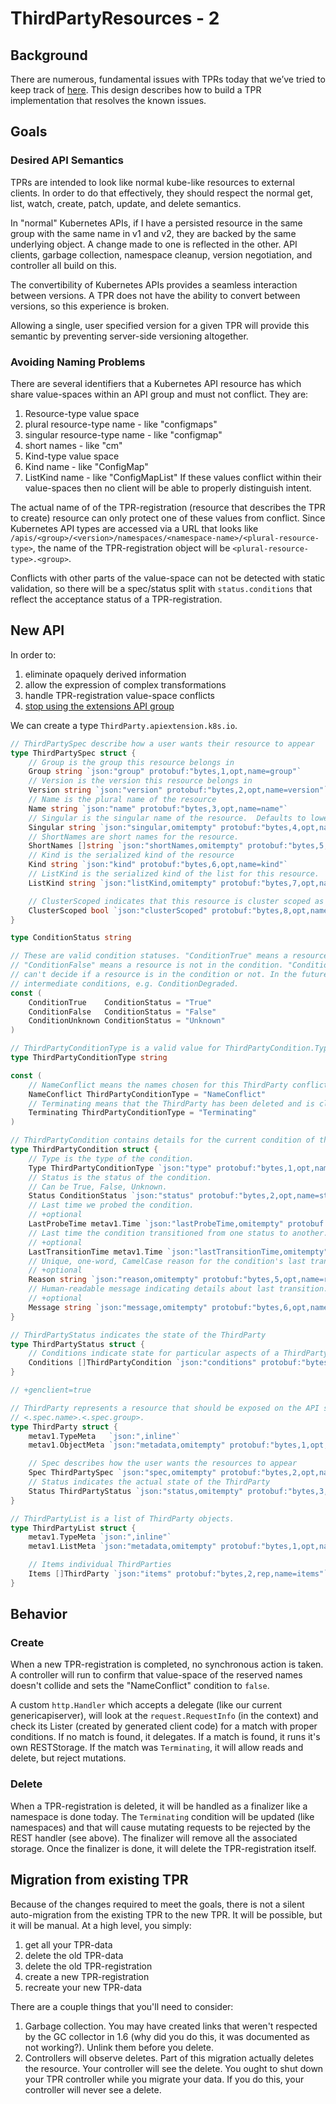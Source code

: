 # ThirdPartyResources - 2

## Background
There are numerous, fundamental issues with TPRs today that we’ve tried to keep
track of [here](https://github.com/kubernetes/features/issues/95).  This design
describes how to build a TPR implementation that resolves the known issues.


## Goals

### Desired API Semantics
TPRs are intended to look like normal kube-like resources to external clients.
In order to do that effectively, they should respect the normal get, list,
watch, create, patch, update, and delete semantics.

In "normal" Kubernetes APIs, if I have a persisted resource in the same group
with the same name in v1 and v2, they are backed by the same underlying object.
A change made to one is reflected in the other. API clients, garbage collection,
namespace cleanup, version negotiation, and controller all build on this.

The convertibility of Kubernetes APIs provides a seamless interaction between
versions.  A TPR does not have the ability to convert between versions, so this
experience is broken.

Allowing a single, user specified version for a given TPR will provide this
semantic by preventing server-side versioning altogether.


### Avoiding Naming Problems
There are several identifiers that a Kubernetes API resource has which share
value-spaces within an API group and must not conflict.  They are:
1. Resource-type value space
  1. plural resource-type name - like "configmaps"
  2. singular resource-type name - like "configmap"
  3. short names - like "cm"
2. Kind-type value space
  1. Kind name - like "ConfigMap"
  2. ListKind name - like "ConfigMapList"
If these values conflict within their value-spaces then no client will be able
to properly distinguish intent.

The actual name of of the TPR-registration (resource that describes the TPR to
create) resource can only protect one of these values from conflict.  Since
Kubernetes API types are accessed via a URL that looks like `/apis/<group>/<version>/namespaces/<namespace-name>/<plural-resource-type>`,
the name of the TPR-registration object will be `<plural-resource-type>.<group>`.

Conflicts with other parts of the value-space can not be detected with static
validation, so there will be a spec/status split with `status.conditions` that
reflect the acceptance status of a TPR-registration.


## New API
In order to: 
1. eliminate opaquely derived information
1. allow the expression of complex transformations
1. handle TPR-registration value-space conflicts
1. [stop using the extensions API group](https://github.com/kubernetes/kubernetes/issues/43214)

We can create a type `ThirdParty.apiextension.k8s.io`.
```go
// ThirdPartySpec describe how a user wants their resource to appear
type ThirdPartySpec struct {
	// Group is the group this resource belongs in
	Group string `json:"group" protobuf:"bytes,1,opt,name=group"`
	// Version is the version this resource belongs in
	Version string `json:"version" protobuf:"bytes,2,opt,name=version"`
	// Name is the plural name of the resource
	Name string `json:"name" protobuf:"bytes,3,opt,name=name"`
	// Singular is the singular name of the resource.  Defaults to lowercased <kind>
	Singular string `json:"singular,omitempty" protobuf:"bytes,4,opt,name=singular"`
	// ShortNames are short names for the resource.
	ShortNames []string `json:"shortNames,omitempty" protobuf:"bytes,5,opt,name=shortNames"`
	// Kind is the serialized kind of the resource
	Kind string `json:"kind" protobuf:"bytes,6,opt,name=kind"`
	// ListKind is the serialized kind of the list for this resource.  Defaults to <kind>List
	ListKind string `json:"listKind,omitempty" protobuf:"bytes,7,opt,name=listKind"`

	// ClusterScoped indicates that this resource is cluster scoped as opposed to namespace scoped
	ClusterScoped bool `json:"clusterScoped" protobuf:"bytes,8,opt,name=clusterScoped"`
}

type ConditionStatus string

// These are valid condition statuses. "ConditionTrue" means a resource is in the condition.
// "ConditionFalse" means a resource is not in the condition. "ConditionUnknown" means kubernetes
// can't decide if a resource is in the condition or not. In the future, we could add other
// intermediate conditions, e.g. ConditionDegraded.
const (
	ConditionTrue    ConditionStatus = "True"
	ConditionFalse   ConditionStatus = "False"
	ConditionUnknown ConditionStatus = "Unknown"
)

// ThirdPartyConditionType is a valid value for ThirdPartyCondition.Type
type ThirdPartyConditionType string

const (
	// NameConflict means the names chosen for this ThirdParty conflict with others in the group.
	NameConflict ThirdPartyConditionType = "NameConflict"
	// Terminating means that the ThirdParty has been deleted and is cleaning up.
	Terminating ThirdPartyConditionType = "Terminating"
)

// ThirdPartyCondition contains details for the current condition of this pod.
type ThirdPartyCondition struct {
	// Type is the type of the condition.
	Type ThirdPartyConditionType `json:"type" protobuf:"bytes,1,opt,name=type,casttype=ThirdPartyConditionType"`
	// Status is the status of the condition.
	// Can be True, False, Unknown.
	Status ConditionStatus `json:"status" protobuf:"bytes,2,opt,name=status,casttype=ConditionStatus"`
	// Last time we probed the condition.
	// +optional
	LastProbeTime metav1.Time `json:"lastProbeTime,omitempty" protobuf:"bytes,3,opt,name=lastProbeTime"`
	// Last time the condition transitioned from one status to another.
	// +optional
	LastTransitionTime metav1.Time `json:"lastTransitionTime,omitempty" protobuf:"bytes,4,opt,name=lastTransitionTime"`
	// Unique, one-word, CamelCase reason for the condition's last transition.
	// +optional
	Reason string `json:"reason,omitempty" protobuf:"bytes,5,opt,name=reason"`
	// Human-readable message indicating details about last transition.
	// +optional
	Message string `json:"message,omitempty" protobuf:"bytes,6,opt,name=message"`
}

// ThirdPartyStatus indicates the state of the ThirdParty
type ThirdPartyStatus struct {
	// Conditions indicate state for particular aspects of a ThirdParty
	Conditions []ThirdPartyCondition `json:"conditions" protobuf:"bytes,1,opt,name=conditions"`
}

// +genclient=true

// ThirdParty represents a resource that should be exposed on the API server.  Its name MUST be in the format
// <.spec.name>.<.spec.group>.
type ThirdParty struct {
	metav1.TypeMeta   `json:",inline"`
	metav1.ObjectMeta `json:"metadata,omitempty" protobuf:"bytes,1,opt,name=metadata"`

	// Spec describes how the user wants the resources to appear
	Spec ThirdPartySpec `json:"spec,omitempty" protobuf:"bytes,2,opt,name=spec"`
	// Status indicates the actual state of the ThirdParty
	Status ThirdPartyStatus `json:"status,omitempty" protobuf:"bytes,3,opt,name=status"`
}

// ThirdPartyList is a list of ThirdParty objects.
type ThirdPartyList struct {
	metav1.TypeMeta `json:",inline"`
	metav1.ListMeta `json:"metadata,omitempty" protobuf:"bytes,1,opt,name=metadata"`

	// Items individual ThirdParties
	Items []ThirdParty `json:"items" protobuf:"bytes,2,rep,name=items"`
}
```


## Behavior
### Create
When a new TPR-registration is completed, no synchronous action is taken.
A controller will run to confirm that value-space of the reserved names doesn't
collide and sets the "NameConflict" condition to `false`.

A custom `http.Handler` which accepts a delegate (like our current
genericapiserver), will look at the `request.RequestInfo` (in the context) and
check its Lister (created by generated client code) for a match with proper
conditions.  If no match is found, it delegates.  If a match is found, it runs
it's own RESTStorage.  If the match was `Terminating`, it will allow reads and
delete, but reject mutations.

### Delete
When a TPR-registration is deleted, it will be handled as a finalizer like a
namespace is done today.  The `Terminating` condition will be updated (like
namespaces) and that will cause mutating requests to be rejected by the REST
handler (see above).  The finalizer will remove all the associated storage.
Once the finalizer is done, it will delete the TPR-registration itself.


## Migration from existing TPR
Because of the changes required to meet the goals, there is not a silent
auto-migration from the existing TPR to the new TPR.  It will be possible, but
it will be manual.  At a high level, you simply:
 1. get all your TPR-data
 2. delete the old TPR-data
 3. delete the old TPR-registration
 4. create a new TPR-registration
 5. recreate your new TPR-data

There are a couple things that you'll need to consider:
 1. Garbage collection.  You may have created links that weren't respected by
 the GC collector in 1.6 (why did you do this, it was documented as not
 working?).  Unlink them before you delete.
 2. Controllers will observe deletes.  Part of this migration actually deletes
 the resource.  Your controller will see the delete.  You ought to shut down
 your TPR controller while you migrate your data.  If you do this, your
 controller will never see a delete.
